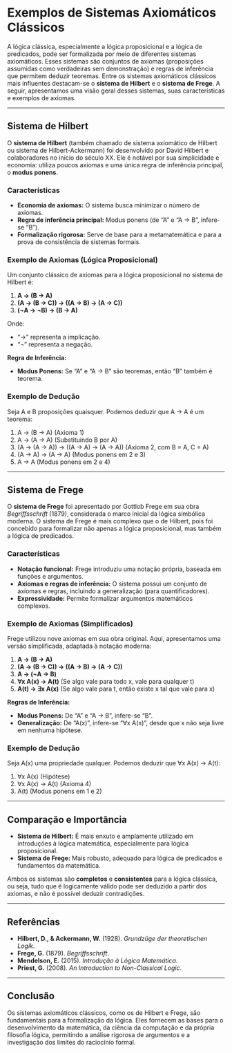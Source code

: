 # Exemplos de Sistemas Axiomáticos Clássicos

A lógica clássica, especialmente a lógica proposicional e a lógica de predicados, pode ser formalizada por meio de diferentes sistemas axiomáticos. Esses sistemas são conjuntos de axiomas (proposições assumidas como verdadeiras sem demonstração) e regras de inferência que permitem deduzir teoremas. Entre os sistemas axiomáticos clássicos mais influentes destacam-se o **sistema de Hilbert** e o **sistema de Frege**. A seguir, apresentamos uma visão geral desses sistemas, suas características e exemplos de axiomas.

---

## Sistema de Hilbert

O **sistema de Hilbert** (também chamado de sistema axiomático de Hilbert ou sistema de Hilbert-Ackermann) foi desenvolvido por David Hilbert e colaboradores no início do século XX. Ele é notável por sua simplicidade e economia: utiliza poucos axiomas e uma única regra de inferência principal, o **modus ponens**.

### Características

- **Economia de axiomas:** O sistema busca minimizar o número de axiomas.
- **Regra de inferência principal:** Modus ponens (de “A” e “A → B”, infere-se “B”).
- **Formalização rigorosa:** Serve de base para a metamatemática e para a prova de consistência de sistemas formais.

### Exemplo de Axiomas (Lógica Proposicional)

Um conjunto clássico de axiomas para a lógica proposicional no sistema de Hilbert é:

1. **A → (B → A)**
2. **(A → (B → C)) → ((A → B) → (A → C))**
3. **(¬A → ¬B) → (B → A)**

Onde:
- “→” representa a implicação.
- “¬” representa a negação.

**Regra de Inferência:**
- **Modus Ponens:** Se “A” e “A → B” são teoremas, então “B” também é teorema.

### Exemplo de Dedução

Seja A e B proposições quaisquer. Podemos deduzir que A → A é um teorema:

1. A → (B → A) (Axioma 1)
2. A → (A → A) (Substituindo B por A)
3. (A → (A → A)) → ((A → A) → (A → A)) (Axioma 2, com B = A, C = A)
4. (A → A) → (A → A) (Modus ponens em 2 e 3)
5. A → A (Modus ponens em 2 e 4)

---

## Sistema de Frege

O **sistema de Frege** foi apresentado por Gottlob Frege em sua obra *Begriffsschrift* (1879), considerada o marco inicial da lógica simbólica moderna. O sistema de Frege é mais complexo que o de Hilbert, pois foi concebido para formalizar não apenas a lógica proposicional, mas também a lógica de predicados.

### Características

- **Notação funcional:** Frege introduziu uma notação própria, baseada em funções e argumentos.
- **Axiomas e regras de inferência:** O sistema possui um conjunto de axiomas e regras, incluindo a generalização (para quantificadores).
- **Expressividade:** Permite formalizar argumentos matemáticos complexos.

### Exemplo de Axiomas (Simplificados)

Frege utilizou nove axiomas em sua obra original. Aqui, apresentamos uma versão simplificada, adaptada à notação moderna:

1. **A → (B → A)**
2. **(A → (B → C)) → ((A → B) → (A → C))**
3. **A → (¬A → B)**
4. **∀x A(x) → A(t)** (Se algo vale para todo x, vale para qualquer t)
5. **A(t) → ∃x A(x)** (Se algo vale para t, então existe x tal que vale para x)

**Regras de Inferência:**
- **Modus Ponens:** De “A” e “A → B”, infere-se “B”.
- **Generalização:** De “A(x)”, infere-se “∀x A(x)”, desde que x não seja livre em nenhuma hipótese.

### Exemplo de Dedução

Seja A(x) uma propriedade qualquer. Podemos deduzir que ∀x A(x) → A(t):

1. ∀x A(x) (Hipótese)
2. ∀x A(x) → A(t) (Axioma 4)
3. A(t) (Modus ponens em 1 e 2)

---

## Comparação e Importância

- **Sistema de Hilbert:** É mais enxuto e amplamente utilizado em introduções à lógica matemática, especialmente para lógica proposicional.
- **Sistema de Frege:** Mais robusto, adequado para lógica de predicados e fundamentos da matemática.

Ambos os sistemas são **completos** e **consistentes** para a lógica clássica, ou seja, tudo que é logicamente válido pode ser deduzido a partir dos axiomas, e não é possível deduzir contradições.

---

## Referências

- **Hilbert, D., & Ackermann, W.** (1928). *Grundzüge der theoretischen Logik*.
- **Frege, G.** (1879). *Begriffsschrift*.
- **Mendelson, E.** (2015). *Introdução à Lógica Matemática*.
- **Priest, G.** (2008). *An Introduction to Non-Classical Logic*.

---

## Conclusão

Os sistemas axiomáticos clássicos, como os de Hilbert e Frege, são fundamentais para a formalização da lógica. Eles fornecem as bases para o desenvolvimento da matemática, da ciência da computação e da própria filosofia lógica, permitindo a análise rigorosa de argumentos e a investigação dos limites do raciocínio formal.